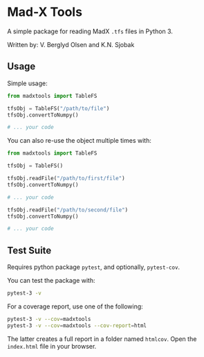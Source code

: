 # Mad-X Tools

A simple package for reading MadX `.tfs` files in Python 3.

Written by: V. Berglyd Olsen and K.N. Sjobak

## Usage

Simple usage:

```python
from madxtools import TableFS

tfsObj = TableFS("/path/to/file")
tfsObj.convertToNumpy()

# ... your code
```

You can also re-use the object multiple times with:

```python
from madxtools import TableFS

tfsObj = TableFS()

tfsObj.readFile("/path/to/first/file")
tfsObj.convertToNumpy()

# ... your code

tfsObj.readFile("/path/to/second/file")
tfsObj.convertToNumpy()

# ... your code
```

## Test Suite

Requires python package `pytest`, and optionally, `pytest-cov`.

You can test the package with:

```bash
pytest-3 -v
```

For a coverage report, use one of the following:
```bash
pytest-3 -v --cov=madxtools
pytest-3 -v --cov=madxtools --cov-report=html
```

The latter creates a full report in a folder named `htmlcov`.
Open the `index.html` file in your browser.

